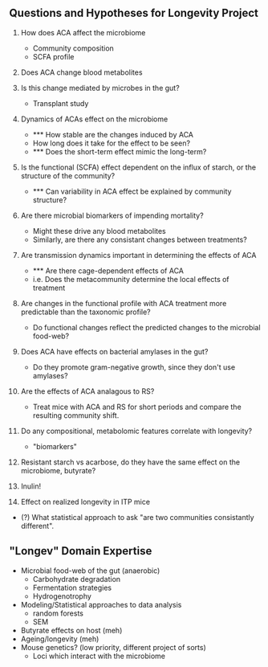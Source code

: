 Questions and Hypotheses for Longevity Project
---

1.  How does ACA affect the microbiome
    -   Community composition
    -   SCFA profile
2.  Does ACA change blood metabolites
3.  Is this change mediated by microbes in the gut?
    -   Transplant study
4.  Dynamics of ACAs effect on the microbiome
    -   \*\*\* How stable are the changes induced by ACA
    -   How long does it take for the effect to be seen?
    -   \*\*\* Does the short-term effect mimic the long-term?
5.  Is the functional (SCFA) effect dependent on the influx of starch, or the
    structure of the community?
    -   \*\*\* Can variability in ACA effect be explained by community structure?
6.  Are there microbial biomarkers of impending mortality?
    -   Might these drive any blood metabolites
    -   Similarly, are there any consistant changes between treatments?
7.  Are transmission dynamics important in determining the effects of ACA
    -   \*\*\* Are there cage-dependent effects of ACA
    -   i.e. Does the metacommunity determine the local effects of treatment
8.  Are changes in the functional profile with ACA treatment more predictable
    than the taxonomic profile?
    -   Do functional changes reflect the predicted changes to the microbial
        food-web?
9. Does ACA have effects on bacterial amylases in the gut?
    -   Do they promote gram-negative growth, since they don't use amylases?
10. Are the effects of ACA analagous to RS?
    -   Treat mice with ACA and RS for short periods and compare the resulting
        community shift.
11. Do any compositional, metabolomic features correlate with longevity?
    -   "biomarkers"

12. Resistant starch vs acarbose, do they have the same effect on the microbiome,
    butyrate?

13. Inulin!
14. Effect on realized longevity in ITP mice



-   (?) What statistical approach to ask "are two communities consistantly
    different".


## "Longev" Domain Expertise ##

-   Microbial food-web of the gut (anaerobic)
    -   Carbohydrate degradation
    -   Fermentation strategies
    -   Hydrogenotrophy
-   Modeling/Statistical approaches to data analysis
    -   random forests
    -   SEM
-   Butyrate effects on host (meh)
-   Ageing/longevity (meh)
-   Mouse genetics? (low priority, different project of sorts)
    -   Loci which interact with the microbiome
